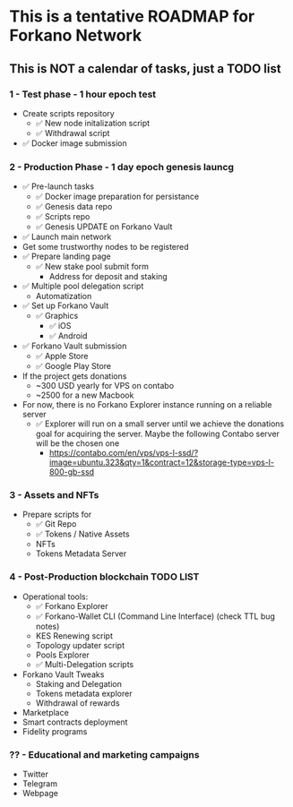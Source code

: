 # This is a tentative ROADMAP for Forkano Network
## This is NOT a calendar of tasks, just a TODO list

### 1 - Test phase - 1 hour epoch test
 * Create scripts repository
    * ✅ New node initalization script
    * ✅ Withdrawal script
  * ✅ Docker image submission
### 2 - Production Phase - 1 day epoch genesis launcg
  * ✅ Pre-launch tasks
    * ✅ Docker image preparation for persistance
    * ✅ Genesis data repo
    * ✅ Scripts repo
    * ✅ Genesis UPDATE on Forkano Vault
  * ✅ Launch main network
  * Get some trustworthy nodes to be registered
  * ✅ Prepare landing page
    * ✅ New stake pool submit form
      * Address for deposit and staking
  * ✅ Multiple pool delegation script
    * Automatization
  * ✅ Set up Forkano Vault
    * ✅ Graphics
      * ✅ iOS
      * ✅ Android
  * ✅ Forkano Vault submission
    * ✅ Apple Store
    * ✅ Google Play Store
  * If the project gets donations
    * ~300 USD yearly for VPS on contabo
    * ~2500 for a new Macbook
  * For now, there is no Forkano Explorer instance running on a reliable server
    * ✅ Explorer will run on a small server until we achieve the donations goal for acquiring the server. Maybe the following Contabo server will be the chosen one
        * https://contabo.com/en/vps/vps-l-ssd/?image=ubuntu.323&qty=1&contract=12&storage-type=vps-l-800-gb-ssd
### 3 - Assets and NFTs
  * Prepare scripts for
    * ✅ Git Repo
    * ✅ Tokens / Native Assets
    * NFTs
    * Tokens Metadata Server
### 4 - Post-Production blockchain TODO LIST
  * Operational tools:
    * ✅ Forkano Explorer
    * ✅ Forkano-Wallet CLI (Command Line Interface) (check TTL bug notes)
    * KES Renewing script
    * Topology updater script
    * Pools Explorer
    * ✅ Multi-Delegation scripts
  * Forkano Vault Tweaks
    * Staking and Delegation
    * Tokens metadata explorer
    * Withdrawal of rewards
  * Marketplace
  * Smart contracts deployment
  * Fidelity programs

### ?? - Educational and marketing campaigns
  * Twitter
  * Telegram
  * Webpage
